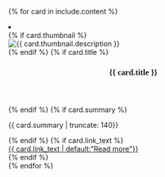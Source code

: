  {% for card in include.content %}
 <li class="tablet:grid-col-4 usa-card">
  <div class="usa-card__container__media">
  {% if card.thumbnail %}
    <div class="usa-card__media">
      <div class="usa-card__img">
        <img
          src="{{ card.thumbnail.url }}"
          alt="{{ card.thumbnail.description }}"
        />
      </div>
    </div>
    {% endif %}
    {% if card.title %}
    <header class="usa-card__header">
      <h3 class="usa-card__heading" style="font-family: 'Montserrat';">{{ card.title }}</h3>
    </header>
    {% endif %}
    {% if card.summary %}
    <div class="usa-card__body">
      <p>{{ card.summary | truncate: 140}}</p>
    </div>
    {% endif %}
    {% if card.link_text %}
    <footer>
      <a href="{{card.link}}" class="usa-button secondary__button" alt="Read more about {{ card.title }}">{{ card.link_text | default:"Read more"}}</a>
    </footer>
    {% endif %}
  </div>
</li>
{% endfor %}